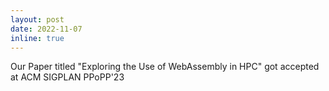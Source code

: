 ```yaml
---
layout: post
date: 2022-11-07
inline: true
---
```

Our Paper titled "Exploring the Use of WebAssembly in HPC" got accepted at ACM SIGPLAN PPoPP'23
